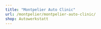 ```yaml
---
title: "Montpelier Auto Clinic"
url: /montpelier/montpelier-auto-clinic/
shop: Autowerkstatt
---
```

